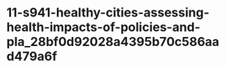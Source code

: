 # 11-s941-healthy-cities-assessing-health-impacts-of-policies-and-pla_28bf0d92028a4395b70c586aad479a6f
